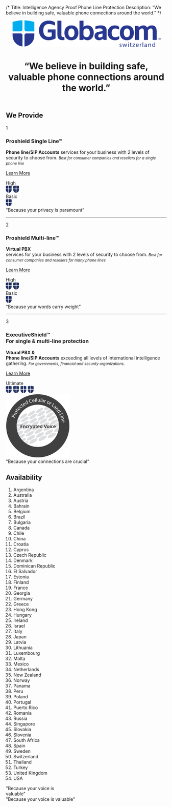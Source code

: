 /*
Title: Intelligence Agency Proof Phone Line Protection
Description: “We believe in building safe, valuable phone connections around the world.”
*/

<header class="text-center" id="header">
	<div class="container">
		<img src="themes/bootstrap/img/logo.png" alt="Globacom" width="465" height="85" class="img-responsive hidden-xs logo">
		<div class="tagline">
			<div class="row">
				<div class="col-md-12 col-lg-8 col-lg-offset-2">
					<h1>“We believe in building safe, valuable phone connections around the world.”</h1>
				</div>
			</div>
		</div>
	</div>
</header>

<section class="one" id="we-provide">
	<div class="container">
		<h2>We Provide</h2>
		<div class="row consumer proshield-single">
			<div class="col-sm-2 col-md-2 big-number">
				1
			</div>
			<div class="col-sm-10 col-md-4">
				<h3>Proshield Single Line<span class="tm">&trade;</span></h3>
				<p class="lead"><strong>Phone line/SIP Accounts</strong> services for your business with 2 levels of security to choose from. <span><small><em>Best for consumer companies and resellers for a single phone line</em></small></span></p>
				<p class="more-please">
					<a href="proshield-single-line" class="btn btn-info">Learn More <span class="icon icon-arrow-68"></span></a>
				</p>
			</div>
			<div class="col-sm-12 col-md-3 levels levels-consumer">
				<div class="level">
					<span>High</span>
					<div class="rating pull-right">
						<img src="themes/bootstrap/img/shield-blue.png" width="19" height="22" alt="Shield">
						<img src="themes/bootstrap/img/shield-blue.png" width="19" height="22" alt="Shield">
					</div>
				</div>
				<div class="level">
					<span>Basic</span>
					<div class="rating pull-right">
						<img src="themes/bootstrap/img/shield-blue.png" width="19" height="22" alt="Shield">
					</div>
				</div>
			</div>
			<div class="col-sm-12 col-md-3 text-center belief">
				“Because your privacy is paramount”
			</div>
		</div>
		<hr>
		<div class="row consumer proshield-multi">
			<div class="col-sm-2 col-md-2 big-number">
				2
			</div>
			<div class="col-sm-10 col-md-4">
				<h3>Proshield Multi-line<span class="tm">&trade;</span></h3>
				<p class="lead"><strong>Virtual PBX</strong><br> services for your business with 2 levels of security to choose from. <span><small><em>Best for consumer companies and resellers for many phone lines</em></small></span></p>
				<p class="more-please">
					<a href="proshield-multi-line" class="btn btn-info">Learn More <span class="icon icon-arrow-68"></span></a>
				</p>
			</div>
			<div class="col-sm-12 col-md-3 levels levels-consumer">
				<div class="level">
					<span>High</span>
					<div class="rating pull-right">
						<img src="themes/bootstrap/img/shield-blue.png" width="19" height="22" alt="Shield">
						<img src="themes/bootstrap/img/shield-blue.png" width="19" height="22" alt="Shield">
					</div>
				</div>
				<div class="level">
					<span>Basic</span>
					<div class="rating pull-right">
						<img src="themes/bootstrap/img/shield-blue.png" width="19" height="22" alt="Shield">
					</div>
				</div>
			</div>
			<div class="col-sm-12 col-md-3 text-center belief">
				“Because your words carry weight”
			</div>
		</div>
		<hr>
		<div class="row executive">
			<div class="col-sm-2 col-md-2 big-number">
				3
			</div>
			<div class="col-sm-10 col-md-4">
				<h3>ExecutiveShield<span class="tm">&trade;</span><br>
					<span class="small">For single &amp; multi-line protection</span></h3>
				<p class="lead"><strong>Vitural PBX &amp; <br> Phone line/SIP Accounts</strong> exceeding all levels of international intelligence gathering. <span><small><em>For governments, financial and security organizations.</em></small></span></p>
				<p class="more-please">
					<a href="executiveshield" class="btn btn-info">Learn More <span class="icon icon-arrow-68"></span></a>
				</p>
			</div>
			<div class="col-sm-12 col-md-3 levels levels-executive">
				<div class="level">
					<span>Ultimate</span>
					<div class="rating pull-right">
						<img src="themes/bootstrap/img/shield-blue.png" width="19" height="22" alt="Shield">
						<img src="themes/bootstrap/img/shield-blue.png" width="19" height="22" alt="Shield">
						<img src="themes/bootstrap/img/shield-blue.png" width="19" height="22" alt="Shield">
						<img src="themes/bootstrap/img/shield-blue.png" width="19" height="22" alt="Shield">
					</div>
				</div>
				<div class="level">
					<img src="themes/bootstrap/img/phone-line2.png" alt="" width="201" height="199" class="img-responsive center-block">
				</div>
			</div>
			<div class="col-sm-12 col-md-3 text-center belief">
				“Because your connections are crucial”
			</div>
		</div>
	</div>
</section>

<section class="two" id="availability">
	<div class="container">
		<h2>Availability</h2>
		<div class="row">
			<div class="col-md-8 col-md-offset-1">
				<ol class="list-unstyled countries">
					<li>Argentina</li>
					<li>Australia</li>
					<li>Austria</li>
					<li>Bahrain</li>
					<li>Belgium</li>
					<li>Brazil</li>
					<li>Bulgaria</li>
					<li>Canada</li>
					<li>Chile</li>
					<li>China</li>
					<li>Croatia</li>
					<li>Cyprus</li>
					<li>Czech Republic</li>
					<li>Denmark</li>
					<li>Dominican Republic</li>
					<li>El Salvador</li>
					<li>Estonia</li>
					<li>Finland</li>
					<li>France</li>
					<li>Georgia</li>
					<li>Germany</li>
					<li>Greece</li>
					<li>Hong Kong</li>
					<li>Hungary</li>
					<li>Ireland</li>
					<li>Israel</li>
					<li>Italy</li>
					<li>Japan</li>
					<li>Latvia</li>
					<li>Lithuania</li>
					<li>Luxembourg</li>
					<li>Malta</li>
					<li>Mexico</li>
					<li>Netherlands</li>
					<li>New Zealand</li>
					<li>Norway</li>
					<li>Panama</li>
					<li>Peru</li>
					<li>Poland</li>
					<li>Portugal</li>
					<li>Puerto Rico</li>
					<li>Romania</li>
					<li>Russia</li>
					<li>Singapore</li>
					<li>Slovakia</li>
					<li>Slovenia</li>
					<li>South Africa</li>
					<li>Spain</li>
					<li>Sweden</li>
					<li>Switzerland</li>
					<li>Thailand</li>
					<li>Turkey</li>
					<li>United Kingdom</li>
					<li>USA</li>
				</ol>
			</div>
			<div class="col-md-3 visible-md visible-lg text-center belief">
				"Because your voice is <br>valuable"
			</div>
			<div class="col-md-3 visible-sm visible-xs text-center belief">
				"Because your voice is valuable"
			</div>
		</div>
	</div>
</section>
